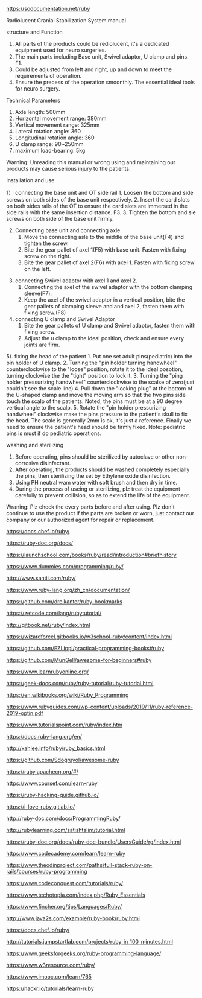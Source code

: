 https://sodocumentation.net/ruby

Radiolucent Cranial Stabilization System
manual

structure and Function

1. All parts of the products could be rediolucent, it's a dedicated equipment used for neuro surgeries.
2. The main parts including Base unit, Swivel adaptor, U clamp and pins. F1.
3. Could be adjusted  from left and right, up and down to meet the requirements of operation.
4. Ensure the precess of the operation smoonthly. The essential ideal tools for neuro surgery.


Technical Parameters
1. Axle length: 500mm
2. Horizontal movement range: 380mm
3. Vertical movement range: 325mm
4. Lateral rotation angle: 360
5. Longitudinal rotation angle: 360
6. U clamp range: 90~250mm
7. maximum load-bearing: 5kg

Warning: Unreading this manual or wrong using and maintaining our products may cause serious injury to the patients.

Installation and use

1） connecting the base unit and OT side rail
	1. Loosen the bottom and side screws on both sides of the base unit respectively.
	2. Insert the card slots on both sides rails of the OT to ensure the card slots are immersed in the side rails with the same insertion distance. F3.
	3. Tighten the bottom and sie screws on both side of the base unit firmly.
	
2. Connecting base unit and connecting axle
	1. Move the connecting asle to the middle of the base unit(F4) and tighten the screw.
	2. Bite the gear pallet of axel 1(F5) with base unit. Fasten with fixing screw on the right.
	3. Bite the gear pallet of axel 2(F6) with axel 1. Fasten with fixing screw on the left.
	
3) connecting Swivel adaptor with axel 1 and axel 2.
	1. Connecting the axel of the swivel adaptor with the bottom clamping sleeve(F7).
	2. Keep the axel of the swivel adaptor in a vertical position, bite the gear pallets of clamping sleeve and and axel 2, fasten them with fixing screw.(F8)
4) connecting U clamp and Swivel Adaptor
	1. Bite the gear pallets of U clamp and Swivel adaptor, fasten them with fixing screw.
	2. Adjust the u clamp to the ideal position, check and ensure every joints are firm.
	
5). fixing the head of the patient
	1. Put one set adult pins(pediatric) into the pin holder of U clamp.
	2. Turning the "pin holder turning handwheel" counterclockwise to the "loose" position, rotate it to the ideal posotion, turning clockwise the the "tight" position to lock it.
	3. Turning the "ping holder pressurizing handwheel" counterclockwise to the scalse of zero(just couldn't see the scale line)
	4. Pull down the "locking plug" at the bottom of the U-shaped clamp and move the moving arm so that the two pins side touch the scalp of the patients. Noted, the pins must be at a 90 degree vertical angle to the scalp.
	5. Rotate the "pin holder pressurizing handwheel" clockwise make the pins pressure to the patient's skull to fix the head. The scale is generally 2mm is ok, it's just a reference. Finally we need to ensure the patient's head should be firmly fixed.
	Note: pediatric pins is must if do pediatric operations.
	
washing and sterilizing
1. Before operating, pins should be sterilized by autoclave or other non-corrosive disinfectant.
2. After operating, the products should be washed completely especially the pins, then sterilizing the set by Ethylene oxide disinfection.
3. Using PH neutral wam water with soft brush and then dry in time.
4. During the process of useing or sterilizing, plz treat the equipment carefully to prevent collision, so as to extend the life of the equipment.

Wraning: Plz check the every parts before and after using. Plz don't continue to use the product if the parts are broken or worn, just contact our company or our authorized agent for repair or replacement.



https://docs.chef.io/ruby/

https://ruby-doc.org/docs/

https://launchschool.com/books/ruby/read/introduction#briefhistory

https://www.dummies.com/programming/ruby/

http://www.santii.com/ruby/

https://www.ruby-lang.org/zh_cn/documentation/

https://github.com/dreikanter/ruby-bookmarks

https://zetcode.com/lang/rubytutorial/

http://gitbook.net/ruby/index.html

https://wizardforcel.gitbooks.io/w3school-ruby/content/index.html

https://github.com/EZLippi/practical-programming-books#ruby

https://github.com/MunGell/awesome-for-beginners#ruby

https://www.learnrubyonline.org/

https://geek-docs.com/ruby/ruby-tutorial/ruby-tutorial.html

https://en.wikibooks.org/wiki/Ruby_Programming

https://www.rubyguides.com/wp-content/uploads/2019/11/ruby-reference-2019-optin.pdf

https://www.tutorialspoint.com/ruby/index.htm

https://docs.ruby-lang.org/en/

http://xahlee.info/ruby/ruby_basics.html

https://github.com/Sdogruyol/awesome-ruby

https://ruby.apachecn.org/#/

https://www.coursef.com/learn-ruby

https://ruby-hacking-guide.github.io/

https://i-love-ruby.gitlab.io/

http://ruby-doc.com/docs/ProgrammingRuby/

http://rubylearning.com/satishtalim/tutorial.html

https://ruby-doc.org/docs/ruby-doc-bundle/UsersGuide/rg/index.html

https://www.codecademy.com/learn/learn-ruby

https://www.theodinproject.com/paths/full-stack-ruby-on-rails/courses/ruby-programming

https://www.codeconquest.com/tutorials/ruby/

https://www.techotopia.com/index.php/Ruby_Essentials

https://www.fincher.org/tips/Languages/Ruby/

http://www.java2s.com/example/ruby-book/ruby.html

https://docs.chef.io/ruby/

http://tutorials.jumpstartlab.com/projects/ruby_in_100_minutes.html

https://www.geeksforgeeks.org/ruby-programming-language/

https://www.w3resource.com/ruby/

https://www.imooc.com/learn/765

https://hackr.io/tutorials/learn-ruby
